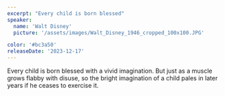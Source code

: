 ```yaml
---
excerpt: "Every child is born blessed"
speaker:
  name: 'Walt Disney'
  picture: '/assets/images/Walt_Disney_1946_cropped_100x100.JPG'

color: '#bc3a50'
releaseDate: '2023-12-17'
---
```

Every child is born blessed with a vivid imagination. But just as a muscle grows flabby with disuse, so the bright imagination of a child pales in later years if he ceases to exercise it.
